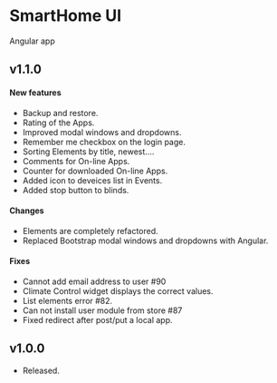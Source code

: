 SmartHome UI
===============

Angular app
## v1.1.0
#### New features
- Backup and restore.
- Rating of the Apps.
- Improved modal windows and dropdowns.
- Remember me checkbox on the login page.
- Sorting Elements by title, newest....
- Comments for On-line Apps.
- Counter for downloaded On-line Apps.
- Added icon to deveices list in Events.
- Added stop button to blinds.

#### Changes
- Elements are completely refactored.
- Replaced Bootstrap modal windows and dropdowns with Angular.

#### Fixes
- Cannot add email address to user #90
- Climate Control widget displays the correct values.
- List elements error #82.
- Can not install user module from store #87
- Fixed redirect after post/put a local app.

## v1.0.0
- Released.
